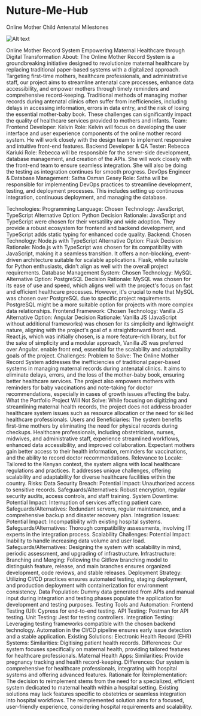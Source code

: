 # Nuture-Me-Hub
Online Mother Child Antenatal Milestones

![Alt text]([http://full/path/to/img.jpg](https://pbs.twimg.com/media/FO-QD_sXoAUmrxy.jpg:large) "Optional title")

Online Mother Record System
Empowering Maternal Healthcare through Digital Transformation
About:
The Online Mother Record System is a groundbreaking initiative designed to revolutionize maternal healthcare by replacing traditional paper-based systems with a digitalized approach. Targeting first-time mothers, healthcare professionals, and administrative staff, our project aims to streamline antenatal care processes, enhance data accessibility, and empower mothers through timely reminders and comprehensive record-keeping. Traditional methods of managing mother records during antenatal clinics often suffer from inefficiencies, including delays in accessing information, errors in data entry, and the risk of losing the essential mother-baby book. These challenges can significantly impact the quality of healthcare services provided to mothers and infants.
Team:
Frontend Developer: Kelvin
Role: Kelvin will focus on developing the user interface and user experience components of the online mother record system. He will work closely with the design team to implement responsive and intuitive front-end features.
Backend Developer & QA Tester: Rebecca Kariuki
Role: Rebecca will be responsible for the server-side development, database management, and creation of the APIs. She will work closely with the front-end team to ensure seamless integration. She will also be doing the testing as integration continues for smooth progress.
DevOps Engineer & Database Management: Satha  Osman Gesey
Role: Satha will be responsible for implementing DevOps practices to streamline development, testing, and deployment processes. This includes setting up continuous integration, continuous deployment, and managing the database.

Technologies:
Programming Language:
Chosen Technology: JavaScript, TypeScript
Alternative Option: Python
Decision Rationale: JavaScript and TypeScript were chosen for their versatility and wide adoption. They provide a robust ecosystem for frontend and backend development, and TypeScript adds static typing for enhanced code quality.
Backend:
Chosen Technology: Node.js with TypeScript
Alternative Option: Flask
Decision Rationale: Node.js with TypeScript was chosen for its compatibility with JavaScript, making it a seamless transition. It offers a non-blocking, event-driven architecture suitable for scalable applications. Flask, while suitable for Python enthusiasts, didn't align as well with the overall project requirements.
Database Management System:
Chosen Technology: MySQL
Alternative Option: PostgreSQL
Decision Rationale: MySQL was chosen for its ease of use and speed, which aligns well with the project's focus on fast and efficient healthcare processes. However, it's crucial to note that MySQL was chosen over PostgreSQL due to specific project requirements. PostgreSQL might be a more suitable option for projects with more complex data relationships.
Frontend Framework:
Chosen Technology: Vanilla JS
Alternative Option: Angular
Decision Rationale: Vanilla JS (JavaScript without additional frameworks) was chosen for its simplicity and lightweight nature, aligning with the project's goal of a straightforward front end. React.js, which was initially chosen, is a more feature-rich library, but for the sake of simplicity and a modular approach, Vanilla JS was preferred over Angular.
enable front end, essential for the scalability and adaptability goals of the project.
Challenges:
Problem to Solve:
The Online Mother Record System addresses the inefficiencies of traditional paper-based systems in managing maternal records during antenatal clinics. It aims to eliminate delays, errors, and the loss of the mother-baby book, ensuring better healthcare services. The project also empowers mothers with reminders for baby vaccinations and note-taking for doctor recommendations, especially in cases of growth issues affecting the baby.
What the Portfolio Project Will Not Solve:
While focusing on digitizing and streamlining maternal health records, the project does not address broader healthcare system issues such as resource allocation or the need for skilled healthcare professionals.
Users and Beneficiaries:
The system benefits first-time mothers by eliminating the need for physical records during checkups. Healthcare professionals, including obstetricians, nurses, midwives, and administrative staff, experience streamlined workflows, enhanced data accessibility, and improved collaboration. Expectant mothers gain better access to their health information, reminders for vaccinations, and the ability to record doctor recommendations.
Relevance to Locale:
Tailored to the Kenyan context, the system aligns with local healthcare regulations and practices. It addresses unique challenges, offering scalability and adaptability for diverse healthcare facilities within the country.
Risks:
Data Security Breach:
Potential Impact: Unauthorized access to sensitive records.
Safeguards/Alternatives: Robust encryption, regular security audits, access controls, and staff training.
System Downtime:
Potential Impact: Interruption of services affecting patient care.
Safeguards/Alternatives: Redundant servers, regular maintenance, and a comprehensive backup and disaster recovery plan.
Integration Issues:
Potential Impact: Incompatibility with existing hospital systems.
Safeguards/Alternatives: Thorough compatibility assessments, involving IT experts in the integration process.
Scalability Challenges:
Potential Impact: Inability to handle increasing data volume and user load.
Safeguards/Alternatives: Designing the system with scalability in mind, periodic assessment, and upgrading of infrastructure.
Infrastructure:
Branching and Merging:
Following the Gitflow branching model to distinguish feature, release, and main branches ensures organized development, code reviews, and stable releases.
Deployment Strategy:
Utilizing CI/CD practices ensures automated testing, staging deployment, and production deployment with containerization for environment consistency.
Data Population:
Dummy data generated from APIs and manual input during integration and testing phases populate the application for development and testing purposes.
Testing Tools and Automation:
Frontend Testing (UI): Cypress for end-to-end testing.
API Testing: Postman for API testing.
Unit Testing: Jest for testing controllers.
Integration Testing: Leveraging testing frameworks compatible with the chosen backend technology. Automation in the CI/CD pipeline ensures early issue detection and a stable application.
Existing Solutions:
Electronic Health Record (EHR) Systems:
Similarities: Digitising patient health records.
Differences: Our system focuses specifically on maternal health, providing tailored features for healthcare professionals.
Maternal Health Apps:
Similarities: Provide pregnancy tracking and health record-keeping.
Differences: Our system is comprehensive for healthcare professionals, integrating with hospital systems and offering advanced features.
Rationale for Reimplementation:
The decision to reimplement stems from the need for a specialized, efficient system dedicated to maternal health within a hospital setting. Existing solutions may lack features specific to obstetrics or seamless integration into hospital workflows. The reimplemented solution aims for a focused, user-friendly experience, considering hospital requirements and scalability.



